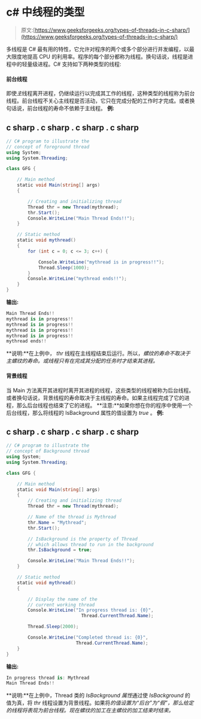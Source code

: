 # c# 中线程的类型

> 原文:[https://www.geeksforgeeks.org/types-of-threads-in-c-sharp/](https://www.geeksforgeeks.org/types-of-threads-in-c-sharp/)

多线程是 C# 最有用的特性，它允许对程序的两个或多个部分进行并发编程，以最大限度地提高 CPU 的利用率。程序的每个部分都称为线程。换句话说，线程是进程中的轻量级进程。C# 支持如下两种类型的线程:

#### 前台线程

即使*主*线程离开进程，仍继续运行以完成其工作的线程，这种类型的线程称为前台线程。前台线程不关心主线程是否活动，它只在完成分配的工作时才完成。或者换句话说，前台线程的寿命不依赖于主线程。
**例:**

## c sharp . c sharp . c sharp . c sharp

```cs
// C# program to illustrate the
// concept of foreground thread
using System;
using System.Threading;

class GFG {

    // Main method
    static void Main(string[] args)
    {

        // Creating and initializing thread
        Thread thr = new Thread(mythread);
        thr.Start();
        Console.WriteLine("Main Thread Ends!!");
    }

    // Static method
    static void mythread()
    {
        for (int c = 0; c <= 3; c++) {

            Console.WriteLine("mythread is in progress!!");
            Thread.Sleep(1000);
        }
        Console.WriteLine("mythread ends!!");
    }
}
```

**输出:**

```cs
Main Thread Ends!!
mythread is in progress!!
mythread is in progress!!
mythread is in progress!!
mythread is in progress!!
mythread ends!!
```

**说明:**在上例中， *thr* 线程在主线程结束后运行。所以，*螺纹的寿命不取决于主螺纹的寿命。*或*线程只有在完成其分配的任务时才结束其进程。* 

#### 背景线程

当 Main 方法离开其进程时离开其进程的线程，这些类型的线程被称为后台线程。或者换句话说，背景线程的寿命取决于主线程的寿命。如果主线程完成了它的进程，那么后台线程也结束了它的进程。
**注意:**如果你想在你的程序中使用一个后台线程，那么将线程的 IsBackground 属性的值设置为 *true* 。
**例:**

## c sharp . c sharp . c sharp . c sharp

```cs
// C# program to illustrate the
// concept of Background thread
using System;
using System.Threading;

class GFG {

    // Main method
    static void Main(string[] args)
    {
        // Creating and initializing thread
        Thread thr = new Thread(mythread);

        // Name of the thread is Mythread
        thr.Name = "Mythread";
        thr.Start();

        // IsBackground is the property of Thread
        // which allows thread to run in the background
        thr.IsBackground = true;

        Console.WriteLine("Main Thread Ends!!");
    }

    // Static method
    static void mythread()
    {

        // Display the name of the
        // current working thread
        Console.WriteLine("In progress thread is: {0}",
                            Thread.CurrentThread.Name);

        Thread.Sleep(2000);

        Console.WriteLine("Completed thread is: {0}",
                          Thread.CurrentThread.Name);
    }
}
```

**输出:**

```cs
In progress thread is: Mythread
Main Thread Ends!!
```

**说明:**在上例中，Thread 类的 *IsBackground 属性*通过使 *IsBackground* 的值为真，将 *thr* 线程设置为背景线程。如果将*的值设置为“后台”*为“假”，那么给定的线程将表现为前台线程。现在*螺纹的加工在主螺纹的加工结束时结束。*
